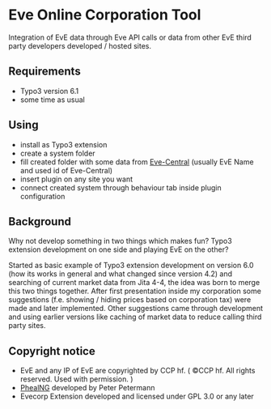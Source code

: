 # Eve Online Corporation Tool

Integration of EvE data through Eve API calls or data from other EvE third party developers developed / hosted sites.

## Requirements

* Typo3 version 6.1 
* some time as usual

## Using

* install as Typo3 extension
* create a system folder
* fill created folder with some data from [Eve-Central](http://eve-central.com/) (usually EvE Name and used id of Eve-Central)
* insert plugin on any site you want
* connect created system through behaviour tab inside plugin configuration

## Background

Why not develop something in two things which makes fun? Typo3 extension development on one side and playing EvE on the other?

Started as basic example of Typo3 extension development on version 6.0 (how its works in general and what changed since version 4.2) and searching of current market data from Jita 4-4, the idea was born to merge this two things together. After first presentation inside my corporation some suggestions (f.e. showing / hiding prices based on corporation tax) were made and later implemented. Other suggestions came through development and using earlier versions like caching of market data to reduce calling third party sites.

## Copyright notice

* EvE and any IP of EvE are copyrighted by CCP hf. ( ©CCP hf. All rights reserved. Used with permission. )
* [PhealNG](https://github.com/3rdpartyeve/phealng) developed by Peter Petermann
* Evecorp Extension developed and licensed under GPL 3.0 or any later
